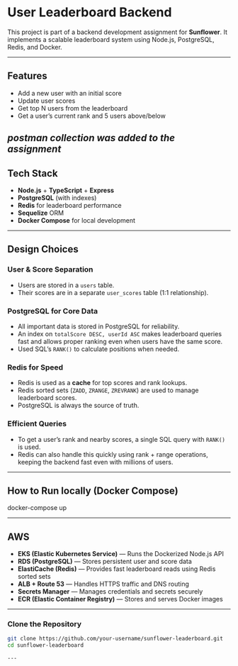 # User Leaderboard Backend

This project is part of a backend development assignment for **Sunflower**. It implements a scalable leaderboard system using Node.js, PostgreSQL, Redis, and Docker.

---

## Features

- Add a new user with an initial score
- Update user scores
- Get top N users from the leaderboard
- Get a user’s current rank and 5 users above/below

***postman collection was added to the assignment***
---

## Tech Stack

- **Node.js** + **TypeScript** + **Express**
- **PostgreSQL** (with indexes)
- **Redis** for leaderboard performance
- **Sequelize** ORM
- **Docker Compose** for local development

---

## Design Choices


### User & Score Separation

- Users are stored in a `users` table.
- Their scores are in a separate `user_scores` table (1:1 relationship).


### PostgreSQL for Core Data

- All important data is stored in PostgreSQL for reliability.
- An index on `totalScore DESC, userId ASC` makes leaderboard queries fast and allows proper ranking even when users have the same score.
- Used SQL’s `RANK()` to calculate positions when needed.


### Redis for Speed

- Redis is used as a **cache** for top scores and rank lookups.
- Redis sorted sets (`ZADD`, `ZRANGE`, `ZREVRANK`) are used to manage leaderboard scores.
- PostgreSQL is always the source of truth.



### Efficient Queries

- To get a user’s rank and nearby scores, a single SQL query with `RANK()` is used.
- Redis can also handle this quickly using rank + range operations, keeping the backend fast even with millions of users.

---

## How to Run locally (Docker Compose)
docker-compose up

---

## AWS
- **EKS (Elastic Kubernetes Service)** — Runs the Dockerized Node.js API
- **RDS (PostgreSQL)** — Stores persistent user and score data
- **ElastiCache (Redis)** — Provides fast leaderboard reads using Redis sorted sets
- **ALB + Route 53** — Handles HTTPS traffic and DNS routing
- **Secrets Manager** — Manages credentials and secrets securely
- **ECR (Elastic Container Registry)** — Stores and serves Docker images


---
### Clone the Repository

```bash
git clone https://github.com/your-username/sunflower-leaderboard.git
cd sunflower-leaderboard

---